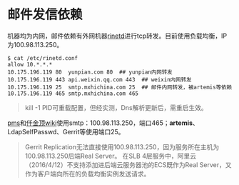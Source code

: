 # 邮件发信依赖

机器均为内网，邮件依赖有外网机器[rinetd](http://www.boutell.com/rinetd/)进行tcp转发。目前使用负载均衡，IP为100.98.113.250。

    $ cat /etc/rinetd.conf
    allow 10.*.*.*
    10.175.196.119 80  yunpian.com 80  ## yunpian内网转发
    10.175.196.119 443 api.weixin.qq.com 443  ## weixin内网转发
    10.175.196.119 25  smtp.mxhichina.com 25  ## 邮件内网转发，被artemis等依赖
    10.175.196.119 465 smtp.mxhichina.com 465

> kill -1 PID可重载配置，但经实测，Dns解析更新后，需重启生效。

[pms](http://pms.htrader.cn/zentaopms/www/)和[仟金顶wiki](http://wiki.htrader.cn/)使用smtp：100.98.113.250，端口465；**artemis**、LdapSelfPasswd、Gerrit等使用端口25。

> Gerrit Replication无法直接使用100.98.113.250，因为服务所在主机为100.98.113.250后端Real Server。
> 在SLB 4层服务中，阿里云（2016/4/12）不支持添加进后端云服务器池的ECS既作为Real Server，又作为客户端向所在的负载均衡实例发送请求。

